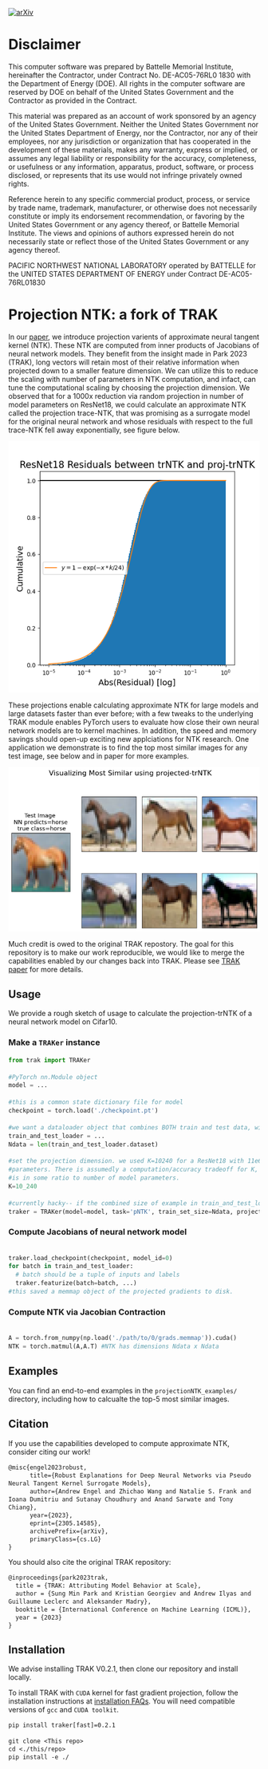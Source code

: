 [![arXiv](https://img.shields.io/badge/arXiv-2305.14585-b31b1b.svg?style=flat-square)](https://arxiv.org/abs/2305.14585)

# Disclaimer

This computer software was prepared by Battelle Memorial Institute, hereinafter the Contractor, under Contract No. DE-AC05-76RL0 1830 with the Department of Energy (DOE). All rights in the computer software are reserved by DOE on behalf of the United States Government and the Contractor as provided in the Contract. 

This material was prepared as an account of work sponsored by an agency of the United States Government. Neither the United States Government nor the United States Department of Energy, nor the Contractor, nor any of their employees, nor any jurisdiction or organization that has cooperated in the development of these materials, makes any warranty, express or implied, or assumes any legal liability or responsibility for the accuracy, completeness, or usefulness or any information, apparatus, product, software, or process disclosed, or represents that its use would not infringe privately owned rights.

Reference herein to any specific commercial product, process, or service by trade name, trademark, manufacturer, or otherwise does not necessarily constitute or imply its endorsement recommendation, or favoring by the United States Government or any agency thereof, or Battelle Memorial Institute. The views and opinions of authors expressed herein do not necessarily state or reflect those of the United States Government or any agency thereof.

PACIFIC NORTHWEST NATIONAL LABORATORY operated by BATTELLE for the UNITED STATES DEPARTMENT OF ENERGY under Contract DE-AC05-76RL01830


# Projection NTK: a fork of TRAK

In our [paper](https://arxiv.org/abs/2305.14585), we introduce projection varients of approximate neural tangent kernel (NTK).
These NTK are computed from inner products of Jacobians of neural network models. They benefit from the insight made in Park 2023 (TRAK), long vectors will retain most of their relative information when projected down to a smaller feature dimension. We can utilize this to reduce the scaling with number of parameters in NTK computation, and infact, can tune the computational scaling by choosing the projection dimension. We observed that for a 1000x reduction via random projection in number of model parameters on ResNet18, we could calculate an approximate NTK called the projection trace-NTK, that was promising as a surrogate model for the original neural network and whose residuals with respect to the full trace-NTK fell away exponentially, see figure below.

![Residuals figure](./TRAKdocs/assets/ResNet18_residuals.png)

These projections enable calculating approximate NTK for large models and large datasets
faster than ever before; with a few tweaks to the underlying TRAK module enables PyTorch users to 
evaluate how close their own neural network models are to kernel machines. In addition, the speed and memory
savings should open-up exciting new applciations for NTK research. One application we demonstrate is to find
the top most similar images for any test image, see below and in paper for more examples.

![Most Similar figure](./TRAKdocs/assets/5mostsimilar.png)

Much credit is owed to the original TRAK repostory. The goal for this repository is to make our work reproducible, we would like to merge the capabilities enabled by our changes back into TRAK. Please see [TRAK paper](https://arxiv.org/abs/2303.14186) for more details. 

## Usage

We provide a rough sketch of usage to calculate the projection-trNTK of a neural network model on Cifar10.

### Make a `TRAKer` instance

```python
from trak import TRAKer

#PyTorch nn.Module object
model = ...

#this is a common state dictionary file for model
checkpoint = torch.load('./checkpoint.pt') 

#we want a dataloader object that combines BOTH train and test data, with shuffle=False
train_and_test_loader = ...
Ndata = len(train_and_test_loader.dataset)

#set the projection dimension. we used K=10240 for a ResNet18 with 11e6 model
#parameters. There is assumedly a computation/accuracy tradeoff for K, that probably
#is in some ratio to number of model parameters. 
K=10_240

#currently hacky-- if the combined size of example in train_and_test_loader = ABC then:
traker = TRAKer(model=model, task='pNTK', train_set_size=Ndata, projection_dim=K)
```

### Compute Jacobians of neural network model

```python

traker.load_checkpoint(checkpoint, model_id=0)
for batch in train_and_test_loader:
  # batch should be a tuple of inputs and labels
  traker.featurize(batch=batch, ...)
#this saved a memmap object of the projected gradients to disk.
```

### Compute NTK via Jacobian Contraction

```python

A = torch.from_numpy(np.load('./path/to/0/grads.memmap')).cuda()
NTK = torch.matmul(A,A.T) #NTK has dimensions Ndata x Ndata
```


## Examples
You can find an end-to-end examples in the `projectionNTK_examples/` directory, including how to calcualte the top-5 most similar images.

## Citation
If you use the capabilities developed to compute approximate NTK, consider citing our work!
```
@misc{engel2023robust,
      title={Robust Explanations for Deep Neural Networks via Pseudo Neural Tangent Kernel Surrogate Models}, 
      author={Andrew Engel and Zhichao Wang and Natalie S. Frank and Ioana Dumitriu and Sutanay Choudhury and Anand Sarwate and Tony Chiang},
      year={2023},
      eprint={2305.14585},
      archivePrefix={arXiv},
      primaryClass={cs.LG}
}
```
You should also cite the original TRAK repository:
```
@inproceedings{park2023trak,
  title = {TRAK: Attributing Model Behavior at Scale},
  author = {Sung Min Park and Kristian Georgiev and Andrew Ilyas and Guillaume Leclerc and Aleksander Madry},
  booktitle = {International Conference on Machine Learning (ICML)},
  year = {2023}
}
```

## Installation

We advise installing TRAK V0.2.1, then clone our repository and install locally.

To install TRAK with `CUDA` kernel for fast gradient projection, follow the installation instructions at
[installation FAQs](https://trak.readthedocs.io/en/latest/install.html). You will need compatible versions
of `gcc` and `CUDA toolkit`. 

```
pip install traker[fast]=0.2.1

git clone <This repo>
cd <./this/repo>
pip install -e ./
```